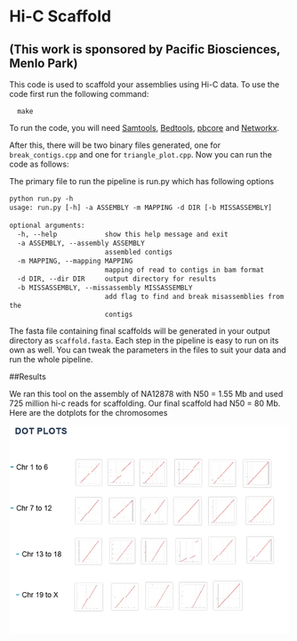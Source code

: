 # Hi-C Scaffold
## (This work is sponsored by Pacific Biosciences, Menlo Park)

This code is used to scaffold your assemblies using Hi-C data. To use the code first run the following command:
```
  make
```

To run the code, you will need [Samtools](http://samtools.sourceforge.net), [Bedtools](http://bedtools.readthedocs.io/en/latest/), [pbcore](https://github.com/PacificBiosciences/pbcore) and [Networkx](https://networkx.github.io/).

After this, there will be two binary files generated, one for ```break_contigs.cpp``` and one for ```triangle_plot.cpp```. Now you can run the code as follows:

The primary file to run the pipeline is run.py which has following options

```
python run.py -h
usage: run.py [-h] -a ASSEMBLY -m MAPPING -d DIR [-b MISSASSEMBLY]

optional arguments:
  -h, --help            show this help message and exit
  -a ASSEMBLY, --assembly ASSEMBLY
                        assembled contigs
  -m MAPPING, --mapping MAPPING
                        mapping of read to contigs in bam format
  -d DIR, --dir DIR     output directory for results
  -b MISSASSEMBLY, --missassembly MISSASSEMBLY
                        add flag to find and break misassemblies from the
                        contigs
```

The fasta file containing final scaffolds will be generated in your output directory as ```scaffold.fasta```. Each step in the pipeline is easy to run on its own as well. You can tweak the parameters in the files to suit your data and run the whole pipeline.

##Results

We ran this tool on the assembly of NA12878 with N50 = 1.55 Mb and used 725 million hi-c reads for scaffolding. Our final scaffold had N50 = 80 Mb. Here are the dotplots for the chromosomes

![Alt text](chr.png?raw=true "Optional Title")

